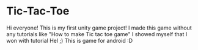 # Tic-Tac-Toe
Hi everyone!
This is my first unity game project!
I made this game without any tutorials like "How to make Tic tac toe game"
I showed myself that I won with tutorial Hel ;)
This is  game for android :D
